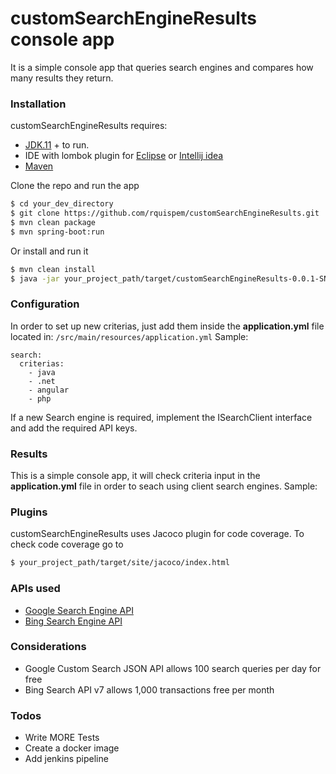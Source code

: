 # customSearchEngineResults console app
It is a simple console app that queries search engines and compares how many results they
return.

### Installation
customSearchEngineResults requires: 
- [JDK.11](https://openjdk.java.net/projects/jdk/11/) + to run.
- IDE with lombok plugin for [Eclipse](https://projectlombok.org/setup/eclipse) or [Intellij idea](https://plugins.jetbrains.com/plugin/6317-lombok)
-  [Maven](https://maven.apache.org/download.cgi)

Clone the repo and run the app
```sh
$ cd your_dev_directory
$ git clone https://github.com/rquispem/customSearchEngineResults.git
$ mvn clean package
$ mvn spring-boot:run
```

Or install and run it
```sh
$ mvn clean install
$ java -jar your_project_path/target/customSearchEngineResults-0.0.1-SNAPSHOT.jar
```

### Configuration
In order to set up new criterias, just add them inside the **application.yml** file located in:
`/src/main/resources/application.yml`
Sample:
```
search:
  criterias:
    - java
    - .net
    - angular
    - php
```    

If a new Search engine is required, implement the ISearchClient interface and add the required API keys.

### Results
This is a simple console app, it will check criteria input in the **application.yml** file in order to seach using client search engines.
Sample:

### Plugins

customSearchEngineResults uses Jacoco plugin for code coverage.
To check code coverage go to
```sh
$ your_project_path/target/site/jacoco/index.html
```

### APIs used
- [Google Search Engine API](https://developers.google.com/custom-search/v1/using_rest)
- [Bing Search Engine API](https://docs.microsoft.com/en-us/azure/cognitive-services/bing-web-search/quickstarts/java)
 
### Considerations
- Google Custom Search JSON API allows 100 search queries per day for free
- Bing Search API v7 allows 1,000 transactions free per month

### Todos

 - Write MORE Tests
 - Create a docker image
 - Add jenkins pipeline
